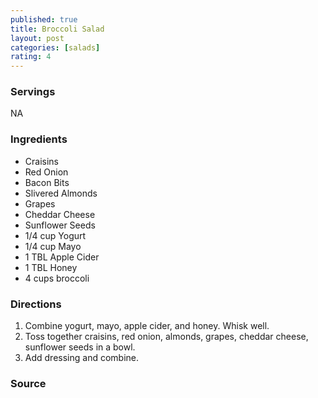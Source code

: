 ```yaml
---
published: true
title: Broccoli Salad
layout: post
categories: [salads]
rating: 4
---
```

### Servings
NA

### Ingredients
- Craisins
- Red Onion
- Bacon Bits
- Slivered Almonds
- Grapes 
- Cheddar Cheese
- Sunflower Seeds
- 1/4 cup Yogurt
- 1/4 cup Mayo
- 1 TBL Apple Cider
- 1 TBL Honey
- 4 cups broccoli



### Directions
1. Combine yogurt, mayo, apple cider, and honey.  Whisk well.
2. Toss together craisins, red onion, almonds, grapes, cheddar cheese, sunflower seeds in a bowl.
3. Add dressing and combine.

### Source

